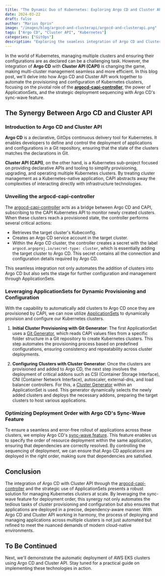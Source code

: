 ```yaml
---
title: "The Dynamic Duo of Kubernetes: Exploring Argo CD and Cluster API Integration"
date: 2024-03-22
draft: false
author: "Marius Oprin"
image: "/images/blog/argocd-and-clusterapi/argocd-and-clusterapi.png"
tags: ["Argo CD", "Cluster API", "Kubernetes"]
categories: ["GitOps"]
description: "Exploring the seamless integration of Argo CD and Cluster API for Kubernetes cluster management."
---
```


In the world of Kubernetes, managing multiple clusters and ensuring their configurations are as declared can be a challenging task. However, the integration of **Argo CD** with **Cluster API (CAPI)** is changing the game, making multi-cluster management seamless and more efficient. In this blog post, we'll delve into how Argo CD and Cluster API work together to automate the provisioning and configuration of Kubernetes clusters, focusing on the pivotal role of the [**argocd-capi-controller**](https://github.com/CloudNative-Solutions/argocd-capi-controller), the power of ApplicationSets, and the strategic deployment sequencing with Argo CD's sync-wave feature.

## The Synergy Between Argo CD and Cluster API

### Introduction to Argo CD and Cluster API

**Argo CD** is a declarative, GitOps continuous delivery tool for Kubernetes. It enables developers to define and control the deployment of applications and configurations in a Git repository, ensuring that the state of the clusters matches the declarations in Git.

**Cluster API (CAPI)**, on the other hand, is a Kubernetes sub-project focused on providing declarative APIs and tooling to simplify provisioning, upgrading, and operating multiple Kubernetes clusters. By treating cluster management as a Kubernetes-native application, CAPI abstracts away the complexities of interacting directly with infrastructure technologies.

### Unveiling the argocd-capi-controller

The [argocd-capi-controller](https://github.com/CloudNative-Solutions/argocd-capi-controller) acts as a bridge between Argo CD and CAPI, subscribing to the CAPI Kubernetes API to monitor newly created clusters. When these clusters reach a provisioned state, the controller performs several critical actions:
- Retrieves the target cluster's Kubeconfig.
- Creates an Argo CD service account in the target cluster.
- Within the Argo CD cluster, the controller creates a secret with the label `argocd.argoproj.io/secret-type: cluster`, which is essentially adding the target cluster to Argo CD. This secret contains all the connection and configuration details required by Argo CD.

This seamless integration not only automates the addition of clusters into Argo CD but also sets the stage for further configuration and management through ApplicationSets.

### Leveraging ApplicationSets for Dynamic Provisioning and Configuration

With the capability to automatically add clusters to Argo CD once they are provisioned by CAPI, we can now utilize [ApplicationSets](https://argo-cd.readthedocs.io/en/stable/user-guide/application-set/) to dynamically provision and configure our Kubernetes clusters.

1. **Initial Cluster Provisioning with Git Generator**: The first ApplicationSet uses a [Git Generator](https://argocd-applicationset.readthedocs.io/en/stable/Generators-Git), which reads CAPI values files from a specific folder structure in a Git repository to create Kubernetes clusters. This step automates the provisioning process based on predefined configurations, ensuring consistency and repeatability across cluster deployments.

2. **Configuring Clusters with Cluster Generator**: Once the clusters are provisioned and added to Argo CD, the next step involves the deployment of critical addons such as CSI (Container Storage Interface), CNI (Container Network Interface), autoscaler, external-dns, and load balancer controllers. For this, a [Cluster Generator](https://argocd-applicationset.readthedocs.io/en/stable/Generators-Cluster/) within an ApplicationSet is used. This generator dynamically selects the newly added clusters and deploys the necessary addons, preparing the target clusters to host various applications.

### Optimizing Deployment Order with Argo CD's Sync-Wave Feature

To ensure a seamless and error-free rollout of applications across these clusters, we employ Argo CD's [sync-wave feature](https://argo-cd.readthedocs.io/en/stable/user-guide/sync-waves/). This feature enables us to specify the order of resource deployment within the same application, ensuring that dependencies are correctly resolved. By controlling the sequencing of deployment, we can ensure that Argo CD applications are deployed in the right order, making sure that dependencies are satisfied.

## Conclusion

The integration of Argo CD with Cluster API through the [argocd-capi-controller](https://github.com/CloudNative-Solutions/argocd-capi-controller) and the strategic use of ApplicationSets presents a robust solution for managing Kubernetes clusters at scale. By leveraging the sync-wave feature for deployment order, this synergy not only automates the tedious tasks of cluster provisioning and configuration but also ensures that applications are deployed in a precise, dependency-aware manner. With Argo CD and Cluster API working in harmony, the process of deploying and managing applications across multiple clusters is not just automated but refined to meet the nuanced demands of modern cloud-native environments.

## To Be Continued

Next, we'll demonstrate the automatic deployment of AWS EKS clusters using Argo CD and Cluster API. Stay tuned for a practical guide on implementing these technologies in action.
